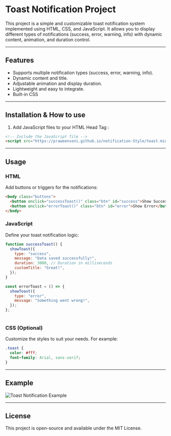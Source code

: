 # Toast Notification Project

This project is a simple and customizable toast notification system implemented using HTML, CSS, and JavaScript. It allows you to display different types of notifications (success, error, warning, info) with dynamic content, animation, and duration control.

---

## Features

- Supports multiple notification types (success, error, warning, info).
- Dynamic content and title.
- Adjustable animation and display duration.
- Lightweight and easy to integrate.
- Built-in CSS

---

## Installation & How to use
1. Add JavaScript files to your HTML Head Tag :

```html
<!-- Include the JavaScript file -->
<script src="https://praweensoni.github.io/notification-Style/toast.min.js" defer></script>
```

---

## Usage

### HTML
Add buttons or triggers for the notifications:

```html
<body class="buttons">
  <button onclick="successToast()" class="btn" id="success">Show Success</button>
  <button onclick="errorToast()" class="btn" id="error">Show Error</button>
</body>
```

### JavaScript

Define your toast notification logic:

```javascript
function successToast() {
  showToast({
    type: "success",
    message: "Data saved successfully!",
    duration: 3000, // Duration in milliseconds
    customTitle: "Great!",
  });
}

const errorToast = () => {
  showToast({
    type: "error",
    message: "Something went wrong!",
  });
};
    
```

### CSS (Optional)
Customize the styles to suit your needs. For example:

```css
.toast {
  color: #fff;
  font-family: Arial, sans-serif;
}
```

---

## Example

![Toast Notification Example](https://via.placeholder.com/500x300?text=Example+Toast+Notification)

---

## License
This project is open-source and available under the MIT License.
